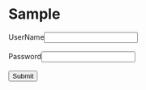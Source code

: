 # Sample
<html>
<body>
<label>UserName</label><input type="text"><br></br>
<label>Password</label><input type="password"><br></br>
<button>Submit</button>
</body>
</html>
